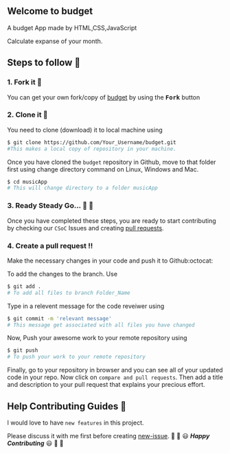 ## Welcome to budget
A budget App made by HTML,CSS,JavaScript

Calculate expanse of your month.

## Steps to follow :scroll:

### 1. Fork it :fork_and_knife:
You can get your own fork/copy of [budget](https://github.com/your-user-name/budget) by using the <kbd><b>Fork</b></kbd> button

### 2. Clone it :busts_in_silhouette:
You need to clone (download) it to local machine using
```sh
$ git clone https://github.com/Your_Username/budget.git
#This makes a local copy of repository in your machine.
```
Once you have cloned the `budget` repository in Github, move to that folder first using change directory command on Linux, Windows and Mac.
```sh
$ cd musicApp
# This will change directory to a folder musicApp
```
### 3. Ready Steady Go... :turtle: :rabbit2:
Once you have completed these steps, you are ready to start contributing by checking our `CSoC` Issues and creating [pull requests](https://github.com/cu-coders/musicApp/pulls).

### 4. Create a pull request :bangbang:
Make the necessary changes in your code and push it to Github:octocat:

To add the changes to the branch. Use
```sh
$ git add .
# To add all files to branch Folder_Name
```
Type in a relevent message for the code reveiwer using
```sh
$ git commit -m 'relevant message'
# This message get associated with all files you have changed
```
Now, Push your awesome work to your remote repository using
```sh
$ git push
# To push your work to your remote repository
```
Finally, go to your repository in browser and you can see all of your updated code in your repo. Now click on `compare and pull requests`.
Then add a title and description to your pull request that explains your precious effort.

## Help Contributing Guides :crown:
I would love to have `new features` in this project.

Please discuss it with me first before creating [new-issue](https://github.com/cu-coders/budget/issues/new).
:tada: :confetti_ball: :smiley: _**Happy Contributing**_ :smiley: :confetti_ball: :tada:
